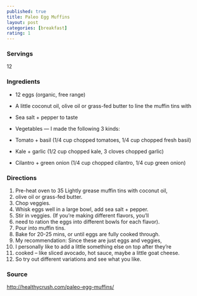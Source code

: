 ```yaml
---
published: true
title: Paleo Egg Muffins
layout: post
categories: [breakfast]
rating: 1
---
```

### Servings
12

### Ingredients
- 12 eggs (organic, free range)

- A little coconut oil, olive oil or grass-fed butter to line the muffin tins with
- Sea salt + pepper to taste

- Vegetables — I made the following 3 kinds:
- Tomato + basil (1/4 cup chopped tomatoes, 1/4 cup chopped fresh basil)
- Kale + garlic (1/2 cup chopped kale, 3 cloves chopped garlic)
- Cilantro + green onion (1/4 cup chopped cilantro, 1/4 cup green onion)

### Directions
1. Pre-heat oven to 35 Lightly grease muffin tins with coconut oil,
2. olive oil or grass-fed butter.
3. Chop veggies.
4. Whisk eggs well in a large bowl, add sea salt + pepper.
5. Stir in veggies. (If you’re making different flavors, you’ll
6. need to ration the eggs into different bowls for each flavor).
7. Pour into muffin tins.
8. Bake for 20-25 mins, or until eggs are fully cooked through.
9. My recommendation: Since these are just eggs and veggies,
10. I personally like to add a little something else on top after they’re
11. cooked – like sliced avocado, hot sauce, maybe a little goat cheese.
12. So try out different variations and see what you like.

### Source
<a href="http://healthycrush.com/paleo-egg-muffins/" target="new">http://healthycrush.com/paleo-egg-muffins/</a>
